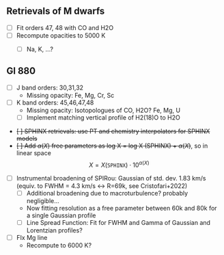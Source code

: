 ## Retrievals of M dwarfs
- [ ] Fit orders 47, 48 with CO and H2O
- [ ] Recompute opacities to 5000 K
    - [ ] Na, K, ...?


## Gl 880
- [ ] J band orders: 30,31,32
    - Missing opacity: Fe, Mg, Cr, Sc
- [ ] K band orders: 45,46,47,48
    - Missing opacity: Isotopologues of CO, H2O? Fe, Mg, U
    - [ ] Implement matching vertical profile of H2(18)O to H2O

- ~~[ ] SPHINX retrievals: use PT and chemistry interpolators for SPHINX models~~
- ~~[ ] Add  $\alpha(X)$ free parameters as log X = log X (SPHINX) + $\alpha(X)$~~, so in linear space
$$
        X = X (\texttt{SPHINX}) \cdot 10^{\alpha(X)}
$$
- [ ] Instrumental broadening of SPIRou: Gaussian of std. dev. 1.83 km/s (equiv. to FWHM = 4.3 km/s <-> R=69k, see Cristofari+2022)
    - [ ] Additional broadening due to macroturbulence? probably negligible...
    - Now fitting resolution as a free parameter between 60k and 80k for a single Gaussian profile
    - [ ] Line Spread Function: Fit for FWHM and Gamma of Gaussian and Lorentzian profiles?

- [ ] FIx Mg line 
    - Recompute to 6000 K?